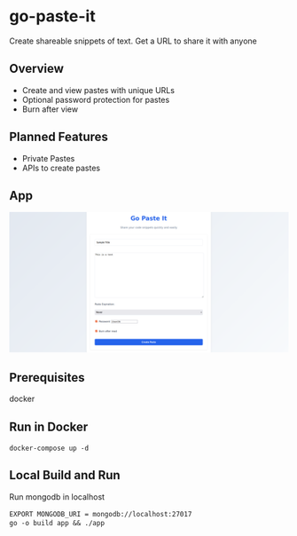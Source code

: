 # go-paste-it
Create shareable snippets of text. Get a URL to share it with anyone
## Overview
- Create and view pastes with unique URLs
- Optional password protection for pastes
- Burn after view

## Planned Features

- Private Pastes
- APIs to create pastes

## App

![Go-Paste-It](assets/image-3.png)

## Prerequisites

docker

## Run in Docker

```
docker-compose up -d
```

## Local Build and Run

Run mongodb in localhost

```
EXPORT MONGODB_URI = mongodb://localhost:27017
go -o build app && ./app
```
